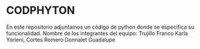 # CODPHYTON
En este repositorio adjuntamos un código de python donde se especifica su funcionalidad.
Nombre de los integrantes del equipo: Trujillo Franco Karla Yorleni, Cortes Romero Donnalet Guadalupe 
